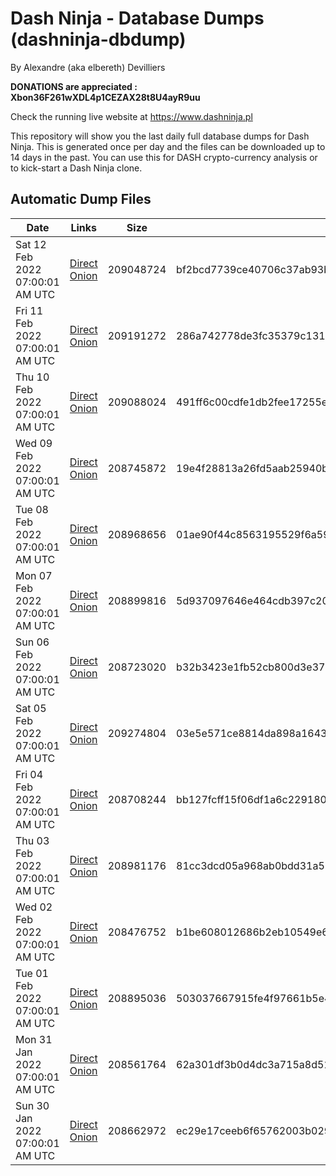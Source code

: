 # Dash Ninja - Database Dumps (dashninja-dbdump)
By Alexandre (aka elbereth) Devilliers

**DONATIONS are appreciated : Xbon36F261wXDL4p1CEZAX28t8U4ayR9uu**

Check the running live website at https://www.dashninja.pl

This repository will show you the last daily full database dumps for Dash Ninja. This is generated once per day and the files can be downloaded up to 14 days in the past.
You can use this for DASH crypto-currency analysis or to kick-start a Dash Ninja clone.


## Automatic Dump Files
| Date | Links | Size | SHA256 |
|--|--|--|--|
| Sat 12 Feb 2022 07:00:01 AM UTC | [Direct](https://oshi.at/FSad) [Onion](http://5ety7tpkim5me6eszuwcje7bmy25pbtrjtue7zkqqgziljwqy3rrikqd.onion/FSad) | 209048724 | bf2bcd7739ce40706c37ab93b208466abdc9b410f6ca026c355c3378fa2fd8e5 | 
| Fri 11 Feb 2022 07:00:01 AM UTC | [Direct](https://oshi.at/ordV) [Onion](http://5ety7tpkim5me6eszuwcje7bmy25pbtrjtue7zkqqgziljwqy3rrikqd.onion/ordV) | 209191272 | 286a742778de3fc35379c131ddf3d4465e3c0d8e11c5b678920f86612f8caa9f | 
| Thu 10 Feb 2022 07:00:01 AM UTC | [Direct](https://oshi.at/YUbL) [Onion](http://5ety7tpkim5me6eszuwcje7bmy25pbtrjtue7zkqqgziljwqy3rrikqd.onion/YUbL) | 209088024 | 491ff6c00cdfe1db2fee17255e0ffa107399a631fe0545facc1514ede6d1c9d3 | 
| Wed 09 Feb 2022 07:00:01 AM UTC | [Direct](https://oshi.at/ChYo) [Onion](http://5ety7tpkim5me6eszuwcje7bmy25pbtrjtue7zkqqgziljwqy3rrikqd.onion/ChYo) | 208745872 | 19e4f28813a26fd5aab25940bf0d3b46f4cf08ef9c1752e90443b8f7e791bd63 | 
| Tue 08 Feb 2022 07:00:01 AM UTC | [Direct](https://oshi.at/eJQm) [Onion](http://5ety7tpkim5me6eszuwcje7bmy25pbtrjtue7zkqqgziljwqy3rrikqd.onion/eJQm) | 208968656 | 01ae90f44c8563195529f6a598ab95be0e228dac0e312c53ccb627b46963ec92 | 
| Mon 07 Feb 2022 07:00:01 AM UTC | [Direct](https://oshi.at/bvJY) [Onion](http://5ety7tpkim5me6eszuwcje7bmy25pbtrjtue7zkqqgziljwqy3rrikqd.onion/bvJY) | 208899816 | 5d937097646e464cdb397c2086ca347bf9d0749132ba0cf6420f351a11008eb1 | 
| Sun 06 Feb 2022 07:00:01 AM UTC | [Direct](https://oshi.at/heDz) [Onion](http://5ety7tpkim5me6eszuwcje7bmy25pbtrjtue7zkqqgziljwqy3rrikqd.onion/heDz) | 208723020 | b32b3423e1fb52cb800d3e37bef4ef256a121c40e39013d95ecaa1d174c6a17e | 
| Sat 05 Feb 2022 07:00:01 AM UTC | [Direct](https://oshi.at/bRqd) [Onion](http://5ety7tpkim5me6eszuwcje7bmy25pbtrjtue7zkqqgziljwqy3rrikqd.onion/bRqd) | 209274804 | 03e5e571ce8814da898a164348e71799a8a47614927e9758cedcd64f531f1c04 | 
| Fri 04 Feb 2022 07:00:01 AM UTC | [Direct](https://oshi.at/VVir) [Onion](http://5ety7tpkim5me6eszuwcje7bmy25pbtrjtue7zkqqgziljwqy3rrikqd.onion/VVir) | 208708244 | bb127fcff15f06df1a6c2291801fbb93a9275cc025b6d0ed99f20ffae6d2626d | 
| Thu 03 Feb 2022 07:00:01 AM UTC | [Direct](https://oshi.at/DXKS) [Onion](http://5ety7tpkim5me6eszuwcje7bmy25pbtrjtue7zkqqgziljwqy3rrikqd.onion/DXKS) | 208981176 | 81cc3dcd05a968ab0bdd31a5337bc9f7eac3d05fd2d0891b5dd936672dfb7a63 | 
| Wed 02 Feb 2022 07:00:01 AM UTC | [Direct](https://oshi.at/ysnX) [Onion](http://5ety7tpkim5me6eszuwcje7bmy25pbtrjtue7zkqqgziljwqy3rrikqd.onion/ysnX) | 208476752 | b1be608012686b2eb10549e6c2a4cd6d3b0fce6d689944be5ef5468069e10a83 | 
| Tue 01 Feb 2022 07:00:01 AM UTC | [Direct](https://oshi.at/WZqs) [Onion](http://5ety7tpkim5me6eszuwcje7bmy25pbtrjtue7zkqqgziljwqy3rrikqd.onion/WZqs) | 208895036 | 503037667915fe4f97661b5e4d43ac5923429e898070bc993f34b8dc7a791670 | 
| Mon 31 Jan 2022 07:00:01 AM UTC | [Direct](https://oshi.at/JEEa) [Onion](http://5ety7tpkim5me6eszuwcje7bmy25pbtrjtue7zkqqgziljwqy3rrikqd.onion/JEEa) | 208561764 | 62a301df3b0d4dc3a715a8d51a7ad3baf8c1cd2513ed7883981efd620239ea39 | 
| Sun 30 Jan 2022 07:00:01 AM UTC | [Direct](https://oshi.at/tLKP) [Onion](http://5ety7tpkim5me6eszuwcje7bmy25pbtrjtue7zkqqgziljwqy3rrikqd.onion/tLKP) | 208662972 | ec29e17ceeb6f65762003b0296cce77548829469080f38ddb2ad290bf2348da8 | 
